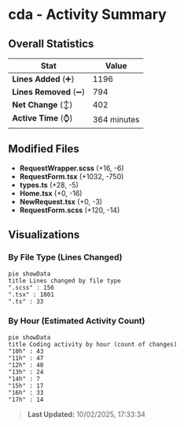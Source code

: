 # cda - Activity Summary 

## Overall Statistics

| Stat                   | Value                                                             |
| ---------------------- | ----------------------------------------------------------------- |
| **Lines Added** (➕)   | 1196                                          |
| **Lines Removed** (➖) | 794                                        |
| **Net Change** (↕)    | 402                |
| **Active Time** (⌚)   | 364 minutes |


## Modified Files
- **RequestWrapper.scss** (+16, -6)
- **RequestForm.tsx** (+1032, -750)
- **types.ts** (+28, -5)
- **Home.tsx** (+0, -16)
- **NewRequest.tsx** (+0, -3)
- **RequestForm.scss** (+120, -14)

## Visualizations

### By File Type (Lines Changed)

```mermaid
pie showData
title Lines changed by file type
".scss" : 156
".tsx" : 1801
".ts" : 33
```

### By Hour (Estimated Activity Count)

```mermaid
pie showData
title Coding activity by hour (count of changes)
"10h" : 43
"11h" : 47
"12h" : 40
"13h" : 24
"14h" : 7
"15h" : 17
"16h" : 33
"17h" : 14
```


> **Last Updated:** 10/02/2025, 17:33:34